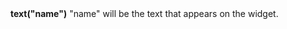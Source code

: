<a name="text"><h3 style="padding-top: 40px; margin-top: 40px;"></h3></a>
**text("name")** "name" will be the text that appears on the widget.

<!--UPDATE WIDGET_IN_CSOUND
    SIdent sprintf "text(\"TextOff %f\", \"TextOn %f\") ", rnd(100), rnd(100)
    SIdentifier strcat SIdentifier, SIdent
-->